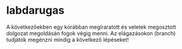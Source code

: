 # labdarugas
A következőekben egy korábban megíraratott és veletek megosztott dolgozat megoldásán fogok végig menni. Az elágazásokon (branch) tudjátok megénzni mindig a következő lépéseket!
